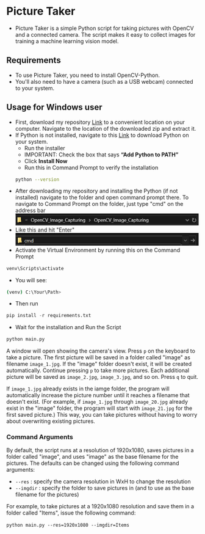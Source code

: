# Picture Taker
- Picture Taker is a simple Python script for taking pictures with OpenCV and a connected camera. The script makes it easy to collect images for training a machine learning vision model.

## Requirements
- To use Picture Taker, you need to install OpenCV-Python.
- You'll also need to have a camera (such as a USB webcam) connected to your system.

## Usage for Windows user
- First, download my repository [Link](https://github.com/kaizen-2004/OpenCV_Image_Capturing/archive/refs/heads/main.zip) to a convenient location on your computer. Navigate to the location of the downloaded zip and extract it.
- If Python is not installed, navigate to this [Link](https://www.python.org/downloads/windows/) to download Python on your system.
	- Run the installer
	- IMPORTANT: Check the box that says **“Add Python to PATH”**
	- Click **Install Now**
	- Run this in Command Prompt to verify the installation
	```bash
	python --version
	```
- After downloading my repository and installing the Python (if not installed) navigate to the folder and open command prompt there.  To navigate to Command Prompt on the folder, just type "cmd" on the address bar
 ![Navigate to the folder](screenshots/image_1.png)
- Like this and hit "Enter"
![Opening Command Prompt](screenshots/image_2.png)
- Activate the Virtual Environment by running this on the Command Prompt
```bash
venv\Scripts\activate
```
- You will see:
```bash
(venv) C:\Your\Path>
```
- Then run
```python
pip install -r requirements.txt
```
- Wait for the installation and Run the Script
```Python
python main.py
```



A window will open showing the camera's view. Press `p` on the keyboard to take a picture. The first picture will be saved in a folder called "image" as filename `image_1.jpg`. If the "image" folder doesn't exist, it will be created automatically. Continue pressing `p` to take more pictures. Each additional picture will be saved as `image_2.jpg`, `image_3.jpg`, and so on. Press `q` to quit.

If `image_1.jpg` already exists in the iamge folder, the program will automatically increase the picture number until it reaches a filename that doesn't exist. (For example, if `image_1.jpg` through `image_20.jpg` already exist in the "image" folder, the program will start with `image_21.jpg` for the first saved picture.) This way, you can take pictures without having to worry about overwriting existing pictures.

### Command Arguments
By default, the script runs at a resolution of 1920x1080, saves pictures in a folder called "image", and uses "image" as the base filename for the pictures. The defaults can be changed using the following command arguments:
* `--res` : specify the camera resolution in WxH to change the resolution
* `--imgdir` : specify the folder to save pictures in (and to use as the base filename for the pictures)

For example, to take pictures at a 1920x1080 resolution and save them in a folder called "Items", issue the following command:

```python main.py --res=1920x1080 --imgdir=Items```
